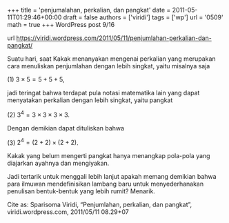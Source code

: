 +++
title = 'penjumalahan, perkalian, dan pangkat'
date = 2011-05-11T01:29:46+00:00
draft = false
authors = ['viridi']
tags = ['wp']
url = '0509'
math = true
+++
WordPress post 9/16 <!--more-->

url https://viridi.wordpress.com/2011/05/11/penjumlahan-perkalian-dan-pangkat/

Suatu hari, saat Kakak menanyakan mengenai perkalian yang merupakan cara menuliskan penjumlahan dengan lebih singkat, yaitu misalnya saja

(1)  $3 \times 5 = 5 + 5 +5$,

jadi teringat bahwa terdapat pula notasi matematika lain yang dapat menyatakan perkalian dengan lebih singkat, yaitu pangkat

(2)  $3^4 = 3 \times 3 \times 3 \times 3$.

Dengan demikian dapat dituliskan bahwa

(3)  $2^4 = (2 + 2) \times (2 + 2)$.

Kakak yang belum mengerti pangkat hanya menangkap pola-pola yang diajarkan ayahnya dan mengiyakan.

Jadi tertarik untuk menggali lebih lanjut apakah memang demikian bahwa para ilmuwan mendefinisikan lambang baru untuk menyederhanakan penulisan bentuk-bentuk yang lebih rumit? Menarik.

Cite as: Sparisoma Viridi, “Penjumlahan, perkalian, dan pangkat”, viridi.wordpress.com, 2011/05/11 08.29+07
